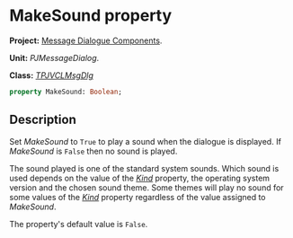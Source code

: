 # MakeSound property

**Project:** [Message Dialogue Components](../API.md).

**Unit:** _PJMessageDialog_.

**Class:** _[TPJVCLMsgDlg](./TPJVCLMsgDlg.md)_

```pascal
property MakeSound: Boolean;
```

## Description

Set _MakeSound_ to `True` to play a sound when the dialogue is displayed. If _MakeSound_ is `False` then no sound is played.

The sound played is one of the standard system sounds. Which sound is used depends on the value of the _[Kind](./TPJVCLMsgDlg-Kind.md)_ property, the operating system version and the chosen sound theme. Some themes will play no sound for some values of the _[Kind](./TPJVCLMsgDlg-Kind.md)_ property regardless of the value assigned to _MakeSound_.

The property's default value is `False`.
